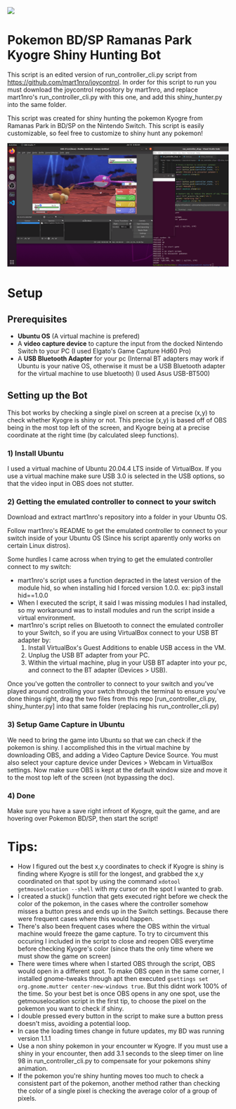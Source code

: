 ![](https://github.com/nick16/Pokemon-BDSP-Kyogre-Shiny-Hunting-Bot/blob/main/images/kyogre.gif)

# Pokemon BD/SP Ramanas Park Kyogre Shiny Hunting Bot
This script is an edited version of run_controller_cli.py script from https://github.com/mart1nro/joycontrol. In order for this script to run you must download the joycontrol repository by mart1nro, and replace mart1nro's run_controller_cli.py with this one, and add this shiny_hunter.py into the same folder.

This script was created for shiny hunting the pokemon Kyogre from Ramanas Park in BD/SP on the Nintendo Switch.
This script is easily customizable, so feel free to customize to shiny hunt any pokemon!

![](https://github.com/nick16/Pokemon-BDSP-Kyogre-Shiny-Hunting-Bot/blob/main/images/shiny_kyogre_encounter.PNG)

# Setup
## Prerequisites
- **Ubuntu OS** (A virtual machine is prefered)
- A **video capture device** to capture the input from the docked Nintendo Switch to your PC (I used Elgato's Game Capture Hd60 Pro)
- A **USB Bluetooth Adapter** for your pc (Internal BT adapters may work if Ubuntu is your native OS, otherwise it must be a USB Bluetooth adapter for the virtual machine to use bluetooth) (I used Asus USB-BT500)


## Setting up the Bot
This bot works by checking a single pixel on screen at a precise (x,y) to check whether Kyogre is shiny or not. This precise (x,y) is based off of OBS being in the most top left of the screen, and Kyogre being at a precise coordinate at the right time (by calculated sleep functions).

###  1) Install Ubuntu
   I used a virtual machine of Ubuntu 20.04.4 LTS inside of VirtualBox.
   If you use a virtual machine make sure USB 3.0 is selected in the USB options, so that the video input in OBS does not stutter.

### 2) Getting the emulated controller to connect to your switch
   Download and extract mart1nro's repository into a folder in your Ubuntu OS.

   Follow mart1nro's README to get the emulated controller to connect to your switch inside of your Ubuntu OS (Since his script aparently only works on certain Linux distros).
    
   Some hurdles I came across when trying to get the emulated controller connect to my switch:
   - mart1nro's script uses a function depracted in the latest version of the module hid, so when installing hid I forced version 1.0.0.
            ex: pip3 install hid==1.0.0
   - When I executed the script, it said I was missing modules I had installed, so my workaround was to install modules and run the script inside a virtual environment.
   - mart1nro's script relies on Bluetooth to connect the emulated controller to your Switch, so if you are using VirtualBox connect to your USB BT adapter by:
        1. Install VirtualBox's Guest Additions to enable USB access in the VM.
        2. Unplug the USB BT adapter from your PC.
        3. Within the virtual machine, plug in your USB BT adapter into your pc, and connect to the BT adapter (Devices > USB).
    
   Once you've gotten the controller to connect to your switch and you've played around controlling your swtch through the terminal to ensure you've done things right, drag the two files from this repo [run_controller_cli.py, shiny_hunter.py] into that same folder (replacing his run_controller_cli.py)

### 3) Setup Game Capture in Ubuntu
   We need to bring the game into Ubuntu so that we can check if the pokemon is shiny.
    I accomplished this in the virtual machine by downloading OBS, and adding a Video Capture Device Source. You must also select your capture device under Devices > Webcam in VirtualBox settings.
    Now make sure OBS is kept at the default window size and move it to the most top left of the screen (not bypassing the doc).

### 4) Done
   Make sure you have a save right infront of Kyogre, quit the game, and are hovering over Pokemon BD/SP, then start the script!


# Tips:
- How I figured out the best x,y coordinates to check if Kyogre is shiny is finding where Kyogre is still for the longest, and grabbed the x,y coordinated on that spot by using the command `xdotool getmouselocation --shell` with my cursor on the spot I wanted to grab.
- I created a stuck() function that gets executed right before we check the color of the pokemon, in the cases where the controller somehow misses a button press and ends up in the Switch settings. Because there were frequent cases where this would happen.
- There's also been frequent cases where the OBS within the virtual machine would freeze the game capture. To try to circumvent this occuring I included in the script to close and reopen OBS everytime before checking Kyogre's color (since thats the only time where we must show the game on screen)
- There were times where when I started OBS through the script, OBS would open in a different spot. To make OBS open in the same corner, I installed gnome-tweaks through apt then executed `gsettings set org.gnome.mutter center-new-windows true`. But this didnt work 100% of the time. So your best bet is once OBS opens in any one spot, use the getmouselocation script in the first tip, to choose the pixel on the pokemon you want to check if shiny.
- I double pressed every button in the script to make sure a button press doesn't miss, avoiding a potential loop.
- In case the loading times change in future updates, my BD was running version 1.1.1
- Use a non shiny pokemon in your encounter w Kyogre. If you must use a shiny in your encounter, then add 3.1 seconds to the sleep timer on line 98 in run_controller_cli.py to compensate for your pokemons shiny animation.
- If the pokemon you're shiny hunting moves too much to check a consistent part of the pokemon, another method rather than checking the color of a single pixel is checking the average color of a group of pixels.

